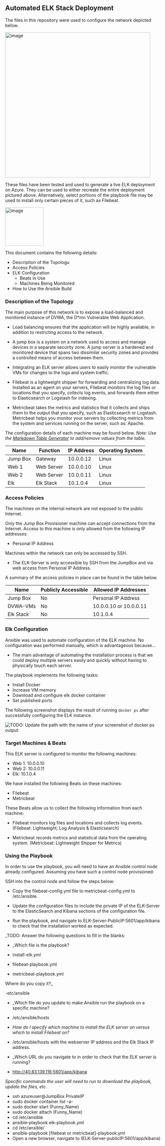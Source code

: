 ## Automated ELK Stack Deployment

The files in this repository were used to configure the network depicted below.

<img width="469" alt="image" src="https://user-images.githubusercontent.com/88525158/148021914-d1b51c1e-4823-47b9-a82e-9dfae6e622cf.png">

These files have been tested and used to generate a live ELK deployment on Azure. They can be used to either recreate the entire deployment pictured above. Alternatively, select portions of the playbook file may be used to install only certain pieces of it, such as Filebeat.

  <img width="124" alt="image" src="https://user-images.githubusercontent.com/88525158/148022887-d9bfb607-3571-41ea-93d0-6d6aeba4d7ac.png">

This document contains the following details:
- Description of the Topologu
- Access Policies
- ELK Configuration
  - Beats in Use
  - Machines Being Monitored
- How to Use the Ansible Build


### Description of the Topology

The main purpose of this network is to expose a load-balanced and monitored instance of DVWA, the D*mn Vulnerable Web Application.

- Load balancing ensures that the application will be highly available, in addition to restricting access to the network.

- A jump box is a system on a network used to access and manage devices in a separate security zone. A jump server is a hardened and monitored device that spans two dissimilar security zones and provides a controlled means of access between them.

- Integrating an ELK server allows users to easily monitor the vulnerable VMs for changes to the logs and system traffic.

- Filebeat is a lightweight shipper for forwarding and centralizing log data. Installed as an agent on your servers, Filebeat monitors the log files or locations that you specify, collects log events, and forwards them either to Elasticsearch or Logstash for indexing.

- Metricbeat takes the metrics and statistics that it collects and ships them to the output that you specify, such as Elasticsearch or Logstash. Metricbeat helps you monitor your servers by collecting metrics from the system and services running on the server, such as: Apache.

The configuration details of each machine may be found below.
_Note: Use the [Markdown Table Generator](http://www.tablesgenerator.com/markdown_tables) to add/remove values from the table_.

| Name     | Function   | IP Address | Operating System |
|----------|----------  |------------|------------------|
| Jump Box | Gateway    | 10.0.0.12  | Linux            |
| Web 1    | Web Server | 10.0.0.10  | Linux            |
| Web 2    | Web Server | 10.0.0.11  | Linux            |
| Elk      | Elk Stack  | 10.1.0.4   | Linux            |

### Access Policies

The machines on the internal network are not exposed to the public Internet. 

Only the Jump Box Provisioner machine can accept connections from the Internet. Access to this machine is only allowed from the following IP addresses:

- Personal IP Address

Machines within the network can only be accessed by SSH.

- The ELK-Server is only accessible by SSH from the JumpBox and via web access from Personal IP Address.

A summary of the access policies in place can be found in the table below.

| Name     | Publicly Accessible | Allowed IP Addresses  |
|----------|---------------------|---------------------- |
| Jump Box | No                  | Personal IP Address   |
| DVWA-VMs | No                  |10.0.0.10 or 10.0.0.11 |
| Elk Stack| No                  |     10.1.0.4          |

### Elk Configuration

Ansible was used to automate configuration of the ELK machine. No configuration was performed manually, which is advantageous because...
- The main advantage of automating the installation process is that we could deploy multiple servers easily and quickly without having to physically touch each server.

The playbook implements the following tasks:
- Install Docker
- Increase VM memory
- Download and configure elk docker container
- Set published ports

The following screenshot displays the result of running `docker ps` after successfully configuring the ELK instance.

![TODO: Update the path with the name of your screenshot of docker ps output](Images/docker_ps_output.png)

### Target Machines & Beats
This ELK server is configured to monitor the following machines:

- Web 1: 10.0.0.10
- Web 2: 10.0.0.11
- Elk: 10.1.0.4

We have installed the following Beats on these machines:

- Filebeat
- Metricbeat

These Beats allow us to collect the following information from each machine:

- Filebeat monitors log files and locations and collects log events. (Filebeat: Lightweight, Log Analysis & Elasticsearch)

- Metricbeat records metrics and statistical data from the operating system. (Metricbeat: Lightweight Shipper for Metrics)

### Using the Playbook

In order to use the playbook, you will need to have an Ansible control node already configured. Assuming you have such a control node provisioned: 

SSH into the control node and follow the steps below:

- Copy the filebeat-config.yml file to metricbeat-config.yml to /etc/ansible.

- Update the configuration files to include the private IP of the ELK-Server to the ElasticSearch and Kibana sections of the configuration file.

- Run the playbook, and navigate to ELK-Server-PublicIP:5601/app/kibana to check that the installation worked as expected.

_TODO: Answer the following questions to fill in the blanks:

- _Which file is the playbook?

- install-elk.yml
- filebeat-playbook.yml
- metricbeat-playbook.yml

 Where do you copy it?_

-etc/ansible

- _Which file do you update to make Ansible run the playbook on a specific machine? 

- /etc/ansible/hosts

- _How do I specify which machine to install the ELK server on versus which to install Filebeat on?_

- /etc/ansible/hosts with the webserver IP address and the Elk Stack IP address.

- _Which URL do you navigate to in order to check that the ELK server is running?
- http://40.83.139.116:5601/app/kibana

_Specific commands the user will need to run to download the playbook, update the files, etc._

- ssh azureuser@JumpBox PrivateIP
- sudo docker container list -a-
- sudo docker start (Funny_Name)
- sudo docker attach (Funny_Name)
- cd /etc/ansible
- ansible-playbook elk-playbook.yml 
- cd /etc/ansible/
- ansible-playbook [filebeat or metricbeat]-playbook.yml 
- Open a new browser, navigate to (ELK-Server-publicIP:5601/app/kibana) 
